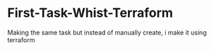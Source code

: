 # First-Task-Whist-Terraform
Making the same task but instead of manually create, i make it using terraform
